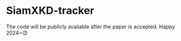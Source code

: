 # SiamXKD-tracker
The code will be publicly available after the paper is accepted.
Happy 2024~:blush:
